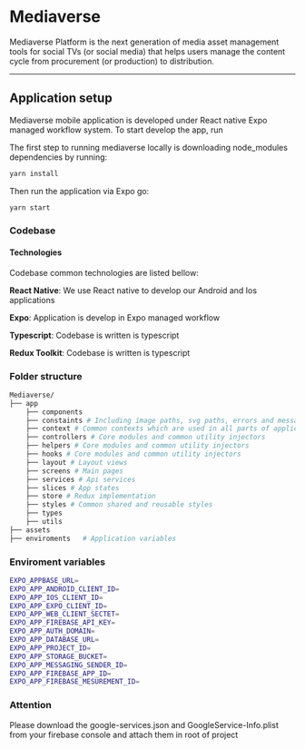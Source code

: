 
# Mediaverse

Mediaverse Platform is the next generation of media asset management tools for social TVs (or social media) that helps users manage the content cycle from procurement (or production) to distribution.

---

## Application setup

Mediaverse mobile application is developed under React native Expo managed workflow system. To start develop the app, run

The first step to running mediaverse locally is downloading node_modules dependencies by running:

```sh
yarn install
```

Then run the application via Expo go:

```sh
yarn start
```

### Codebase

#### Technologies

Codebase common technologies are listed bellow:

**React Native**: We use React native to develop our Android and Ios applications

**Expo**: Application is develop in Expo managed workflow

**Typescript**: Codebase is written is typescript

**Redux Toolkit**: Codebase is written is typescript

### Folder structure

```sh
Mediaverse/
├── app
    ├── components
    ├── constaints # Including image paths, svg paths, errors and messages, icons and constaints
    ├── context # Common contexts which are used in all parts of application
    ├── controllers # Core modules and common utility injectors
    ├── helpers # Core modules and common utility injectors
    ├── hooks # Core modules and common utility injectors
    ├── layout # Layout views
    ├── screens # Main pages
    ├── services # Api services
    ├── slices # App states
    ├── store # Redux implementation
    ├── styles # Common shared and reusable styles
    ├── types
    ├── utils
├── assets
├── enviroments   # Application variables
```

### Enviroment variables

```sh
EXPO_APPBASE_URL=
EXPO_APP_ANDROID_CLIENT_ID=
EXPO_APP_IOS_CLIENT_ID=
EXPO_APP_EXPO_CLIENT_ID=
EXPO_APP_WEB_CLIENT_SECTET=
EXPO_APP_FIREBASE_API_KEY=
EXPO_APP_AUTH_DOMAIN=
EXPO_APP_DATABASE_URL=
EXPO_APP_PROJECT_ID=
EXPO_APP_STORAGE_BUCKET=
EXPO_APP_MESSAGING_SENDER_ID=
EXPO_APP_FIREBASE_APP_ID=
EXPO_APP_FIREBASE_MESUREMENT_ID=
```

### Attention
Please download the google-services.json and GoogleService-Info.plist from your firebase console and attach them in root of project